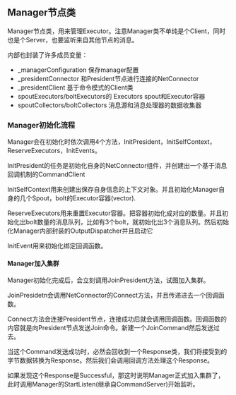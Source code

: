 ## Manager节点类

Manager节点类，用来管理Executor。注意Manager类不单纯是个Client，同时也是个Server，也要监听来自其他节点的消息。

内部也封装了许多成员变量：

 - \_managerConfiguration 保存manager配置
 - \_presidentConnector 和President节点进行连接的NetConnector
 - \_presidentClient 基于命令模式的Client类
 - spoutExecutors/boltExecutors的 Executors spout和Executor容器
 - spoutCollectors/boltCollectors 消息源和消息处理器的数据收集器


### Manager初始化流程

Manager会在初始化时依次调用4个方法，InitPresident，InitSelfContext，ReserveExecutors，InitEvents。

InitPresident的任务是初始化自身的NetConnector组件，并创建出一个基于消息回调机制的CommandClient

InitSelfContext用来创建出保存自身信息的上下文对象。并且初始化Manager自身的几个Spout，bolt的Executor容器(vector).

ReserveExecutors用来重置Executor容器。把容器初始化成对应的数量。并且初始化出bolt数量的消息队列，比如有3个bolt，就初始化出3个消息队列。然后初始化Manager内部封装的OutputDispatcher并且启动它

InitEvent用来初始化绑定回调函数。

#### Manager加入集群
Manager初始化完成后，会立刻调用JoinPresident方法，试图加入集群。

JoinPresidetn会调用NetConnector的Connect方法，并且传递进去一个回调函数。

Connect方法会连接President节点，连接成功后就会调用回调函数。回调函数的内容就是向President节点发送Join命令。新建一个JoinCommand然后发送过去。

当这个Command发送成功时，必然会回收到一个Response类，我们将接受到的字节数据转换为Response。然后我们会调用回调方法处理这个Response。

如果发现这个Response是Successful，那这时说明Manager正式加入集群了，此时调用Manager的StartListen(继承自CommandServer)开始监听。
